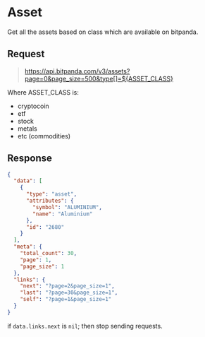 # Asset

Get all the assets based on class which are available on bitpanda.

## Request

> <https://api.bitpanda.com/v3/assets?page=0&page_size=500&type[]=${ASSET_CLASS}>

Where ASSET_CLASS is:

- cryptocoin
- etf
- stock
- metals
- etc (commodities)

## Response

```json
{
  "data": [
    {
      "type": "asset",
      "attributes": {
        "symbol": "ALUMINIUM",
        "name": "Aluminium"
      },
      "id": "2680"
    }
  ],
  "meta": {
    "total_count": 30,
    "page": 1,
    "page_size": 1
  },
  "links": {
    "next": "?page=2&page_size=1",
    "last": "?page=30&page_size=1",
    "self": "?page=1&page_size=1"
  }
}
```

if `data.links.next` is `nil`; then stop sending requests.
